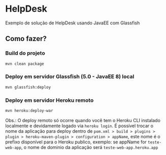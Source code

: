 # HelpDesk
Exemplo de solução de HelpDesk usando JavaEE com Glassfish

## Como fazer?

### Build do projeto
```bash
mvn clean package
```

### Deploy em servidor Glassfish (5.0 - JavaEE 8) local
```bash
mvn glassfish:deploy
```

### Deploy em servidor Heroku remoto
```bash
mvn heroku:deploy-war
```

Obs.: O deploy remoto só ocorre quando você tem o Heroku CLI instalado localmente e devidamente logado via `heroku login`. É possível trocar o nome da aplicação para deploy dentro de `pom.xml > build > plugins > plugin > heroku-maven-plugin > configuration > appName`, este nome é o prefixo disponível para o Heroku publico, exemplo: se appName for `teste-web-app`, o nome de dominio da aplicação será `teste-web-app.heroku.app`